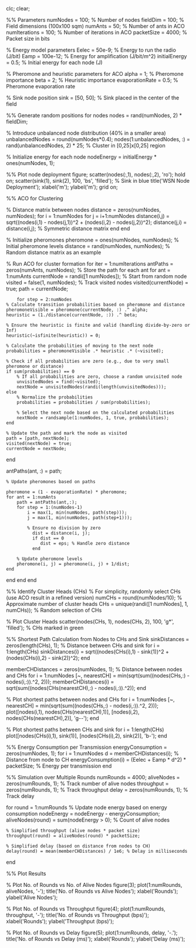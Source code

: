 clc;
clear;

%% Parameters
numNodes = 100; % Number of nodes
fieldDim = 100; % Field dimensions (100x100 sqm)
numAnts = 50; % Number of ants in ACO
numIterations = 100; % Number of iterations in ACO
packetSize = 4000; % Packet size in bits


% Energy model parameters
Eelec = 50e-9; % Energy to run the radio (J/bit)
Eamp = 100e-12; % Energy for amplification (J/bit/m^2)
initialEnergy = 0.5; % Initial energy for each node (J)

% Pheromone and heuristic parameters for ACO
alpha = 1; % Pheromone importance
beta = 2; % Heuristic importance
evaporationRate = 0.5; % Pheromone evaporation rate

% Sink node position
sink = [50, 50]; % Sink placed in the center of the field

%% Generate random positions for nodes
nodes = rand(numNodes, 2) * fieldDim;

% Introduce unbalanced node distribution (40% in a smaller area)
unbalancedNodes = round(numNodes*0.4);
nodes(1:unbalancedNodes, :) = rand(unbalancedNodes, 2) * 25; % Cluster in [0,25]x[0,25] region

% Initialize energy for each node
nodeEnergy = initialEnergy * ones(numNodes, 1);

%% Plot node deployment
figure;
scatter(nodes(:,1), nodes(:,2), 'ro'); hold on;
scatter(sink(1), sink(2), 100, 'bs', 'filled'); % Sink in blue
title('WSN Node Deployment');
xlabel('m');
ylabel('m');
grid on;

%% ACO for Clustering

% Distance matrix between nodes
distance = zeros(numNodes, numNodes);
for i = 1:numNodes
    for j = i+1:numNodes
        distance(i,j) = sqrt((nodes(i,1) - nodes(j,1))^2 + (nodes(i,2) - nodes(j,2))^2);
        distance(j,i) = distance(i,j); % Symmetric distance matrix
    end
end

% Initialize pheromones
pheromone = ones(numNodes, numNodes); % Initial pheromone levels
distance = rand(numNodes, numNodes); % Random distance matrix as an example

% Run ACO for cluster formation
for iter = 1:numIterations
    antPaths = zeros(numAnts, numNodes); % Store the path for each ant
    for ant = 1:numAnts
        currentNode = randi([1 numNodes]); % Start from random node
        visited = false(1, numNodes); % Track visited nodes
        visited(currentNode) = true;
        path = currentNode;
        
        for step = 2:numNodes
    % Calculate transition probabilities based on pheromone and distance
    pheromoneVisible = pheromone(currentNode, :) .^ alpha;
    heuristic = (1./distance(currentNode, :)) .^ beta;
    
    % Ensure the heuristic is finite and valid (handling divide-by-zero or Inf)
    heuristic(~isfinite(heuristic)) = 0;
    
    % Calculate the probabilities of moving to the next node
    probabilities = pheromoneVisible .* heuristic .* (~visited);
    
    % Check if all probabilities are zero (e.g., due to very small pheromone or distance)
    if sum(probabilities) == 0
        % If all probabilities are zero, choose a random unvisited node
        unvisitedNodes = find(~visited);
        nextNode = unvisitedNodes(randi(length(unvisitedNodes)));
    else
        % Normalize the probabilities
        probabilities = probabilities / sum(probabilities);
        
        % Select the next node based on the calculated probabilities
        nextNode = randsample(1:numNodes, 1, true, probabilities);
    end
    
    % Update the path and mark the node as visited
    path = [path, nextNode];
    visited(nextNode) = true;
    currentNode = nextNode;
end


antPaths(ant, :) = path;
    
    % Update pheromones based on paths
    
    pheromone = (1 - evaporationRate) * pheromone;
    for ant = 1:numAnts
        path = antPaths(ant,:);
        for step = 1:(numNodes-1)
            i = max(1, min(numNodes, path(step)));
            j = max(1, min(numNodes, path(step+1)));
        
            % Ensure no division by zero
              dist = distance(i, j);
              if dist == 0
                 dist = eps; % Handle zero distance
              end
        
        % Update pheromone levels
        pheromone(i, j) = pheromone(i, j) + 1/dist;
    end
  end
 end
end

%% Identify Cluster Heads (CHs)
% For simplicity, randomly select CHs (use ACO result in a refined version)
numCHs = round(numNodes/10); % Approximate number of cluster heads
CHs = unique(randi([1 numNodes], 1, numCHs)); % Random selection of CHs

% Plot Cluster Heads
scatter(nodes(CHs, 1), nodes(CHs, 2), 100, 'g*', 'filled'); % CHs marked in green

%% Shortest Path Calculation from Nodes to CHs and Sink
sinkDistances = zeros(length(CHs), 1); % Distance between CHs and sink
for i = 1:length(CHs)
    sinkDistances(i) = sqrt((nodes(CHs(i),1) - sink(1))^2 + (nodes(CHs(i),2) - sink(2))^2);
end

memberCHDistances = zeros(numNodes, 1); % Distance between nodes and CHs
for i = 1:numNodes
    [~, nearestCH] = min(sqrt(sum((nodes(CHs,:) - nodes(i,:)).^2, 2)));
    memberCHDistances(i) = sqrt(sum((nodes(CHs(nearestCH),:) - nodes(i,:)).^2));
end

% Plot shortest paths between nodes and CHs
for i = 1:numNodes
    [~, nearestCH] = min(sqrt(sum((nodes(CHs,:) - nodes(i,:)).^2, 2)));
    plot([nodes(i,1), nodes(CHs(nearestCH),1)], [nodes(i,2), nodes(CHs(nearestCH),2)], 'g--');
end

% Plot shortest paths between CHs and sink
for i = 1:length(CHs)
    plot([nodes(CHs(i),1), sink(1)], [nodes(CHs(i),2), sink(2)], 'b-');
end

%% Energy Consumption per Transmission
energyConsumption = zeros(numNodes, 1);
for i = 1:numNodes
    d = memberCHDistances(i); % Distance from node to CH
    energyConsumption(i) = (Eelec + Eamp * d^2) * packetSize; % Energy per transmission
end

%% Simulation over Multiple Rounds
numRounds = 4000;
aliveNodes = zeros(numRounds, 1); % Track number of alive nodes
throughput = zeros(numRounds, 1); % Track throughput
delay = zeros(numRounds, 1); % Track delay

for round = 1:numRounds
    % Update node energy based on energy consumption
    nodeEnergy = nodeEnergy - energyConsumption;
    aliveNodes(round) = sum(nodeEnergy > 0); % Count of alive nodes
    
    % Simplified throughput (alive nodes * packet size)
    throughput(round) = aliveNodes(round) * packetSize;
    
    % Simplified delay (based on distance from nodes to CH)
    delay(round) = mean(memberCHDistances) / 1e6; % Delay in milliseconds
end

%% Plot Results

% Plot No. of Rounds vs No. of Alive Nodes
figure(3);
plot(1:numRounds, aliveNodes, '-');
title('No. of Rounds vs Alive Nodes');
xlabel('Rounds');
ylabel('Alive Nodes');

% Plot No. of Rounds vs Throughput
figure(4);
plot(1:numRounds, throughput, '-');
title('No. of Rounds vs Throughput (bps)');
xlabel('Rounds');
ylabel('Throughput (bps)');

% Plot No. of Rounds vs Delay
figure(5);
plot(1:numRounds, delay, '-.');
title('No. of Rounds vs Delay (ms)');
xlabel('Rounds');
ylabel('Delay (ms)');
